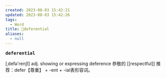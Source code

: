 ```yaml
---
created: 2023-08-03 15:42:21
updated: 2023-08-03 15:42:26
tags:
  - Word
title: 📖deferential
aliases:
  - null
---
```


<pre><strong>deferential</strong></pre>
[ˌdefə'renʃl]
adj. showing or expressing deference 恭敬的
[[respectful]]
推荐：defer【尊重】 + -ent + -ial表形容词。